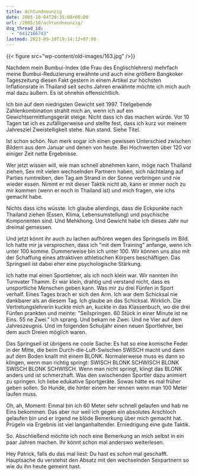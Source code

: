 ```yaml
---
title: Achtundneunzig
date: 2005-10-04T20:35:08+00:00
url: /2005/10/achtundneunzig/
dsq_thread_id:
  - "6412166743"
lastmod: 2023-09-10T19:14:12+07:00
---
```

{{< figure src="wp-content/old-images/163.jpg" />}}

Nachdem mein Bumbui-Index (die Frau des Englischlehrers) mehrfach meine Bumbui-Reduzierung erwähnte und auch eine größere Bangkoker Tageszeitung diesen Fakt gestern in einem Artikel zur höchsten Inflationsrate in Thailand seit sechs Jahren erwähnte möchte ich mich auch mal dazu äußern. Es ist ohnehin offensichtlich.

Ich bin auf dem niedrigsten Gewicht seit 1997. Titelgebende Zahlenkombination strahlt mich an, wenn ich auf ein Gewichtsermittlungsgerät steige. Nicht dass ich das machen würde. Vor 10 Tagen tat ich es zufälligerweise und stellte fest, dass ich kurz vor meinem Jahresziel Zweistelligkeit stehe. Nun stand. Siehe Titel.

Ist schon schön. Nun merk sogar ich einen gewissen Unterschied zwischen Bildern aus dem Januar und denen von heute. Bei Hochwerten über 120 vor einiger Zeit nette Ergebnisse.

Wer jetzt wissen will, wie man schnell abnehmen kann, möge nach Thailand ziehen, Sex mit vielen wechselnden Partnern haben, sich nächtelang auf Parties rumtreiben, den Tag am Strand in der Sonne verbringen und nie wieder essen. Nimmt er mit dieser Taktik nicht ab, kann er immer noch zu mir kommen (wenn er noch in Thailand ist) und mich fragen, wie ichs gemacht habe.

Nichts dass ichs wüsste. Ich glaube allerdings, dass die Eckpunkte nach Thailand ziehen (Essen, Klima, Lebensumstellung) und psychische Komponenten sind. Und Mehkhong. Und Gewicht habe ich dieses Jahr nur dreimal gemessen.

Und jetzt könnt ihr auch zu lachen aufhören wegen des Springseils im Bild. Ich hatte mir ja versprochen, dass ich "mit dem Training" anfange, wenn ich unter 100 komme. Dummerweise bin ich unter 100. Wir können uns also mit der Schaffung eines attraktiven athletischen Körpers beschäftigen. Das Springseil ist dabei eher eine psychologische Stärkung.

Ich hatte mal einen Sportlehrer, als ich noch klein war. Wir nannten ihn Turnvater Thamm. Er war klein, drahtig und verstand nicht, dass es unsportliche Menschen geben kann. Was mir zu drei Fünfen in Sport verhalf. Eines Tages brach er sich den Arm. Ich war dem Schicksal nie dankbarer als an diesem Tag. Ich glaube an das Schicksal. Wirklich. Die Vertretungslehrerin kuckte mich an, kuckte in das Klassenbuch, wo die drei Fünfen prankten und meinte: "Seilspringen. 60 Stück in einer Minute ist ne Eins. 55 ne Zwei." Ich sprang. Und bekam ne Zwei. Und ne Vier auf dem Jahreszeugnis. Und im folgenden Schuljahr einen neuen Sportlehrer, bei dem auch Dreien möglich waren.

Das Springseil ist übrigens ne coole Sache: Es hat so eine komische Feder in der Mitte, die beim Durch-die-Luft-Swischen SWISCH macht und dann auf dem Boden knallt mit einem BLONK. Normalerweise muss es dann so klingen, wenn man richtig springt: SWISCH BLONK SCHWISCH BLONK SWISCH BLONK SCHWISCH. Wenn man nicht springt, klingt das BLONK anders und ist schmerzhaft. Was den swischenden Sportler dazu animiert zu springen. Ich liebe edukative Sportgeräte. Sowas hätte es mal früher geben sollen. So Hunde, die hinter einem her rennen wenn man 100 Meter laufen muss.

Oh, ah, Moment: Einmal bin ich 60 Meter sehr schnell gelaufen und hab ne Eins bekommen. Das aber nur weil ich gegen ein absolutes Arschloch gelaufen bin und er irgend ne blöde Bemerkung über mich gemacht hat. Prügeln via Ergebnis ist viel langanhaltender. Erniedrigung eine gute Taktik.

So. Abschließend möchte ich noch eine Bemerkung an mich selbst in ein paar Jahren machen. Ihr könnt schon mal anderswo weiterlesen.

Hey Patrick, falls du das mal liest: Du hast es _schon_ mal geschafft. Hauptsache du verstehst den Absatz mit den wechselnden Sexpartnern so wie du ihn heute gemeint hast.
